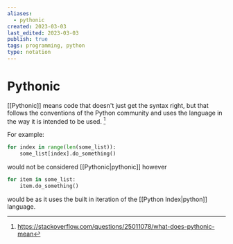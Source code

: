 ```yaml
---
aliases:
  - pythonic
created: 2023-03-03
last_edited: 2023-03-03
publish: true
tags: programming, python
type: notation
---
```

# Pythonic

[[Pythonic]] means code that doesn't just get the syntax right, but that follows the conventions of the Python community and uses the language in the way it is intended to be used. [^1]

For example:

``` python
for index in range(len(some_list)):
	some_list[index].do_something()
```

would not be considered [[Pythonic|pythonic]] however

```python
for item in some_list:
	item.do_something()
```

would be as it uses the built in iteration of the [[Python Index|python]] language.

[^1]:https://stackoverflow.com/questions/25011078/what-does-pythonic-mean
